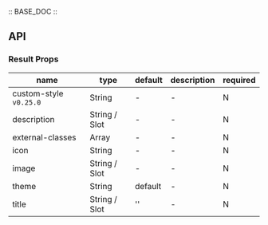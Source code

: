 :: BASE_DOC ::

## API

### Result Props

name | type | default | description | required
-- | -- | -- | -- | --
custom-style `v0.25.0` | String | - | \- | N
description | String / Slot | - | \- | N
external-classes | Array | - | \- | N
icon | String | - | \- | N
image | String / Slot | - | \- | N
theme | String | default | \- | N
title | String / Slot | '' | \- | N
